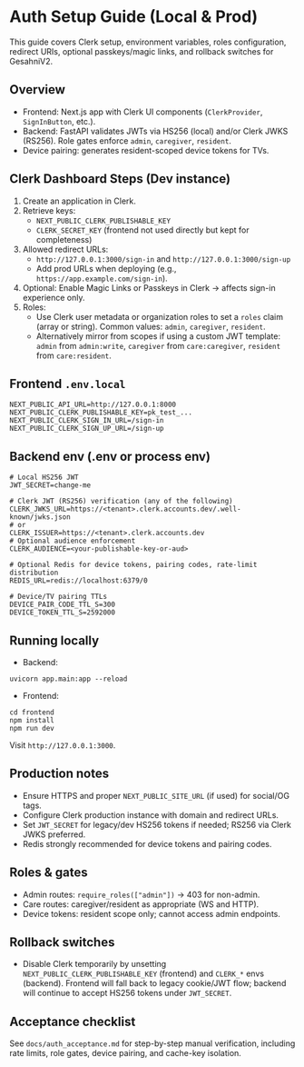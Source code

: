 # Auth Setup Guide (Local & Prod)

This guide covers Clerk setup, environment variables, roles configuration, redirect URIs, optional passkeys/magic links, and rollback switches for GesahniV2.

## Overview
- Frontend: Next.js app with Clerk UI components (`ClerkProvider`, `SignInButton`, etc.).
- Backend: FastAPI validates JWTs via HS256 (local) and/or Clerk JWKS (RS256). Role gates enforce `admin`, `caregiver`, `resident`.
- Device pairing: generates resident-scoped device tokens for TVs.

## Clerk Dashboard Steps (Dev instance)
1) Create an application in Clerk.
2) Retrieve keys:
   - `NEXT_PUBLIC_CLERK_PUBLISHABLE_KEY`
   - `CLERK_SECRET_KEY` (frontend not used directly but kept for completeness)
3) Allowed redirect URLs:
   - `http://127.0.0.1:3000/sign-in` and `http://127.0.0.1:3000/sign-up`
   - Add prod URLs when deploying (e.g., `https://app.example.com/sign-in`).
4) Optional: Enable Magic Links or Passkeys in Clerk → affects sign-in experience only.
5) Roles:
   - Use Clerk user metadata or organization roles to set a `roles` claim (array or string). Common values: `admin`, `caregiver`, `resident`.
   - Alternatively mirror from scopes if using a custom JWT template: `admin` from `admin:write`, `caregiver` from `care:caregiver`, `resident` from `care:resident`.

## Frontend `.env.local`
```
NEXT_PUBLIC_API_URL=http://127.0.0.1:8000
NEXT_PUBLIC_CLERK_PUBLISHABLE_KEY=pk_test_...
NEXT_PUBLIC_CLERK_SIGN_IN_URL=/sign-in
NEXT_PUBLIC_CLERK_SIGN_UP_URL=/sign-up
```

## Backend env (.env or process env)
```
# Local HS256 JWT
JWT_SECRET=change-me

# Clerk JWT (RS256) verification (any of the following)
CLERK_JWKS_URL=https://<tenant>.clerk.accounts.dev/.well-known/jwks.json
# or
CLERK_ISSUER=https://<tenant>.clerk.accounts.dev
# Optional audience enforcement
CLERK_AUDIENCE=<your-publishable-key-or-aud>

# Optional Redis for device tokens, pairing codes, rate-limit distribution
REDIS_URL=redis://localhost:6379/0

# Device/TV pairing TTLs
DEVICE_PAIR_CODE_TTL_S=300
DEVICE_TOKEN_TTL_S=2592000
```

## Running locally
- Backend:
```
uvicorn app.main:app --reload
```
- Frontend:
```
cd frontend
npm install
npm run dev
```
Visit `http://127.0.0.1:3000`.

## Production notes
- Ensure HTTPS and proper `NEXT_PUBLIC_SITE_URL` (if used) for social/OG tags.
- Configure Clerk production instance with domain and redirect URLs.
- Set `JWT_SECRET` for legacy/dev HS256 tokens if needed; RS256 via Clerk JWKS preferred.
- Redis strongly recommended for device tokens and pairing codes.

## Roles & gates
- Admin routes: `require_roles(["admin"])` → 403 for non-admin.
- Care routes: caregiver/resident as appropriate (WS and HTTP).
- Device tokens: resident scope only; cannot access admin endpoints.

## Rollback switches
- Disable Clerk temporarily by unsetting `NEXT_PUBLIC_CLERK_PUBLISHABLE_KEY` (frontend) and `CLERK_*` envs (backend). Frontend will fall back to legacy cookie/JWT flow; backend will continue to accept HS256 tokens under `JWT_SECRET`.

## Acceptance checklist
See `docs/auth_acceptance.md` for step-by-step manual verification, including rate limits, role gates, device pairing, and cache-key isolation.
